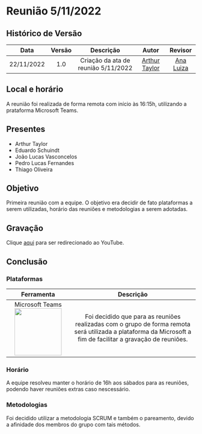 # Reunião 5/11/2022

## Histórico de Versão

|Data|Versão|Descrição|Autor|Revisor|
| :----------: | :------: | :-----------: | :---------: |:---------: |
|22/11/2022|1.0|Criação da ata de reunião 5/11/2022| [Arthur Taylor](https://github.com/Eruel6)| [Ana Luiza](https://github.com/AnHoff) |


## Local e horário

A reunião foi realizada de forma remota com início às 16:15h, utilizando a prataforma Microsoft Teams.

## Presentes

- Arthur Taylor
- Eduardo Schuindt
- João Lucas Vasconcelos
- Pedro Lucas Fernandes
- Thiago Oliveira

## Objetivo

Primeira reunião com a equipe. O objetivo era decidir de fato plataformas a serem utilizadas, horário das reuniões e metodologias a serem adotadas.

## Gravação
Clique [aqui]() para ser redirecionado ao YouTube.

## Conclusão

### Plataformas 

| Ferramenta | Descrição |
| :-: | :-: |
| Microsoft Teams <img src="https://github.com/Requisitos-de-Software/2022.2-MEI/blob/Mk-docs/docs/assets/ferramentasLogo/microsoft-teams.svg" width="125" height="125"></img> | Foi decidido que para as reuniões realizadas com o grupo de forma remota será utilizada a plataforma da Microsoft a fim de facilitar a gravação de reuniões.| 

### Horário

A equipe resolveu manter o horário de 16h aos sábados para as reuniões, podendo haver reuniões extras caso nescessário.

### Metodologias

Foi decidido utilizar a metodologia SCRUM e também o pareamento, devido a afinidade dos membros do grupo com tais métodos.

